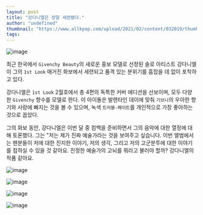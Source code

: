 ```yaml
---
layout: post
title: "강다니엘은 정말 세련됐다."
author: "undefined"
thumbnail: "https://www.allkpop.com/upload/2021/02/content/032019/thumb/1612401576-20210203-kangdaniel.jpg"
tags: 
---
```



![image](https://www.allkpop.com/upload/2021/02/content/032019/1612401576-20210203-kangdaniel.jpg)

최근 한국에서 `Givenchy Beauty`의 새로운 홍보 모델로 선정된 솔로 아티스트 강다니엘이 그의 `1st Look` 매거진 화보에서 세련되고 품격 있는 분위기를 흠잡을 데 없이 포착하고 있다.

강다니엘은 `1st Look` 2월호에서 총 4편의 독특한 커버 에디션을 선보이며, 모두 다양한 `Givenchy` 향수를 모델로 한다. 이 아이돌은 발렌타인 데이에 맞춰 `기브니`의 우아한 향기와 사랑에 빠지는 것을 볼 수 있으며, 녹색 `트러블-페이트`를 개인적으로 가장 좋아하는 것으로 꼽았다.

그의 화보 동안, 강다니엘은 이번 달 중 컴백을 준비하면서 그의 음악에 대한 열정에 대해 토론했다. 그는 "저는 제가 진짜 예술가라는 것을 보여주고 싶습니다. 이번 앨범에서는 팬분들이 저에 대한 진지한 이야기, 저의 생각, 그리고 저의 고군분투에 대한 이야기를 접하실 수 있을 것 같아요. 진정한 예술가의 고뇌를 뭐라고 불러야 할까? 강다니엘의 작품 같아요.

![image](https://www.allkpop.com/upload/2021/02/content/032019/1612401588-etv-na-veaeszhn.jpeg)

![image](https://www.allkpop.com/upload/2021/02/content/032019/1612401588-etv-nbcvcaeg3rl.jpeg)

![image](https://www.allkpop.com/upload/2021/02/content/032019/1612401588-etv-nbdveae1o-r.jpeg)

![image](https://www.allkpop.com/upload/2021/02/content/032019/1612401588-etv-nbeveaijqfx.jpeg)